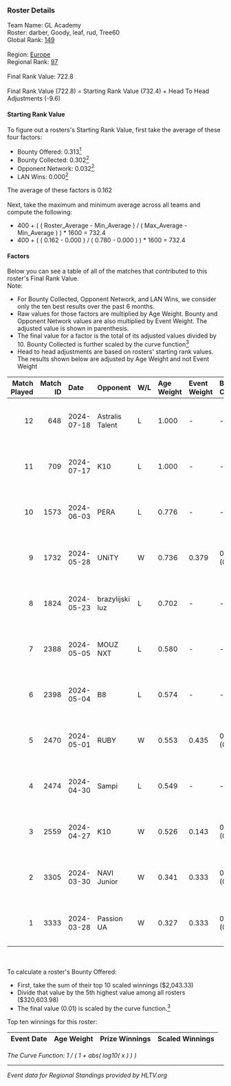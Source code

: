 ### Roster Details<br />
Team Name: GL Academy<br />
Roster: darber, Goody, leaf, rud, Tree60<br />
Global Rank: [149](../standings_global.md)<br />
<br />
Region: [Europe]( ../standings_europe.md)<br />
Regional Rank: [97]( ../standings_europe.md)<br />
<br />
Final Rank Value:  722.8<br />
<br />
Final Rank Value (722.8) = Starting Rank Value (732.4) + Head To Head Adjustments (-9.6)<br />

#### Starting Rank Value<br />
To figure out a rosters's Starting Rank Value, first take the average of these four factors:<br />
- Bounty Offered: 0.313[<sup>1</sup>](#table2)
- Bounty Collected: 0.302[<sup>2</sup>](#table1)
- Opponent Network: 0.032[<sup>2</sup>](#table1)
- LAN Wins: 0.000[<sup>2</sup>](#table1)

The average of these factors is 0.162<br />
<br />
Next, take the maximum and minimum average across all teams and compute the following:<br />
- 400 + ( ( Roster_Average - Min_Average ) / ( Max_Average - Min_Average ) ) * 1600 = 732.4
- 400 + ( ( 0.162 - 0.000 ) / ( 0.780 - 0.000 ) ) * 1600 = 732.4


#### Factors<br />
Below you can see a table of all of the matches that contributed to this roster's Final Rank Value.<br />
Note:<br />

- For Bounty Collected, Opponent Network, and LAN Wins, we consider only the ten best results over the past 6 months.
- Raw values for those factors are multiplied by Age Weight. Bounty and Opponent Network values are also multiplied by Event Weight. The adjusted value is shown in parenthesis.
- The final value for a factor is the total of its adjusted values divided by 10. Bounty Collected is further scaled by the curve function[<sup>3</sup>](#curveFunction)
- Head to head adjustments are based on rosters' starting rank values. The results shown below are adjusted by Age Weight and not Event Weight
<span id="table1"></span><br />


| Match Played | Match ID | Date       | Opponent        | W/L | Age Weight | Event Weight | Bounty Collected | Opponent Network | LAN Wins  | H2H Adj. | Roster                           |
| -: | -: | :- | :- | :- | :- | :- | :- | :- | :- | -: | :- |
|           12 |      648 | 2024-07-18 | Astralis Talent | L   | 1.000      | -            | -                | -                | -         |   -16.30 | darber, Goody, leaf, rud, Tree60 |
|           11 |      709 | 2024-07-17 | K10             | L   | 1.000      | -            | -                | -                | -         |   -17.52 | darber, Goody, leaf, rud, Tree60 |
|           10 |     1573 | 2024-06-03 | PERA            | L   | 0.776      | -            | -                | -                | -         |    -6.38 | darber, Goody, leaf, rud, Tree60 |
|            9 |     1732 | 2024-05-28 | UNiTY           | W   | 0.736      | 0.379        | 0.024 (0.007)    | 0.300 (0.083)    | 0 (0.000) |    17.10 | darber, Goody, leaf, rud, Tree60 |
|            8 |     1824 | 2024-05-23 | brazylijski luz | L   | 0.702      | -            | -                | -                | -         |    -8.62 | darber, Goody, leaf, rud, Tree60 |
|            7 |     2388 | 2024-05-05 | MOUZ NXT        | L   | 0.580      | -            | -                | -                | -         |    -3.29 | darber, Goody, leaf, rud, shadiy |
|            6 |     2398 | 2024-05-04 | B8              | L   | 0.574      | -            | -                | -                | -         |    -3.05 | darber, Goody, leaf, rud, shadiy |
|            5 |     2470 | 2024-05-01 | RUBY            | W   | 0.553      | 0.435        | 0.095 (0.023)    | 0.491 (0.118)    | 0 (0.000) |    12.75 | darber, Goody, leaf, rud, shadiy |
|            4 |     2474 | 2024-04-30 | Sampi           | L   | 0.549      | -            | -                | -                | -         |    -4.89 | darber, Goody, leaf, rud, sSen   |
|            3 |     2559 | 2024-04-27 | K10             | W   | 0.526      | 0.143        | 0.008 (0.001)    | 0.132 (0.010)    | 0 (0.000) |     6.90 | darber, Goody, leaf, rud, sSen   |
|            2 |     3305 | 2024-03-30 | NAVI Junior     | W   | 0.341      | 0.333        | 0.003 (0.000)    | 0.029 (0.003)    | 0 (0.000) |     4.78 | darber, Goody, leaf, nestee, rud |
|            1 |     3333 | 2024-03-28 | Passion UA      | W   | 0.327      | 0.333        | 0.173 (0.019)    | 1.000 (0.109)    | 0 (0.000) |     8.95 | darber, Goody, leaf, nestee, rud |

<br />
<span id="table2"></span><br />
To calculate a roster's Bounty Offered:<br />

- First, take the sum of their top 10 scaled winnings ($2,043.33)
- Divide that value by the 5th highest value among all rosters ($320,603.98)
- The final value (0.01) is scaled by the curve function.[<sup>3</sup>](#curveFunction)

Top ten winnings for this roster:<br />

| Event Date | Age Weight | Prize Winnings | Scaled Winnings |
| :- | -: | :- | :- |


<span id="curveFunction"></span>_The Curve Function: 1 / ( 1 + abs( log10( x ) ) )_<br />

---
_Event data for Regional Standings provided by HLTV.org_<br />
